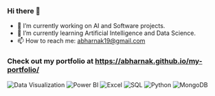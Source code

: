 ### Hi there 👋

- 🔭 I’m currently working on AI and Software projects.
- 🌱 I’m currently learning Artificial Intelligence and Data Science.
- 📫 How to reach me: abharnak19@gmail.com

### Check out my portfolio at https://abharnak.github.io/my-portfolio/

![Data Visualization](https://img.shields.io/badge/Analytics-Visualization-blue) 
![Power BI](https://img.shields.io/badge/PowerBI-Dashboard-green) 
![Excel](https://img.shields.io/badge/Excel-PivotTables-yellow) 
![SQL](https://img.shields.io/badge/SQL-Queries-red) 
![Python](https://img.shields.io/badge/Python-ML-purple)
![MongoDB](https://img.shields.io/badge/MongoDB-blue)
